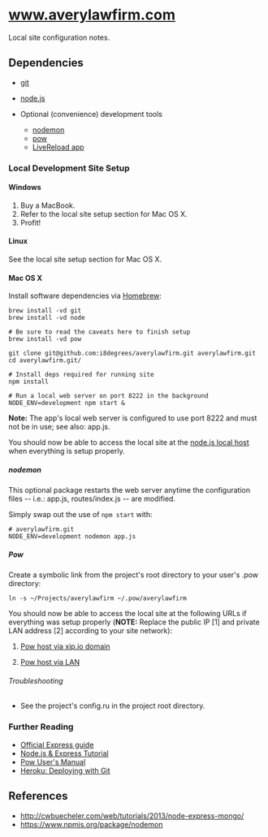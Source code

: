 # www.averylawfirm.com

Local site configuration notes.

## Dependencies

* [git](http://git-scm.com/)
* [node.js](http://nodejs.org/)

* Optional (convenience) development tools
    * [nodemon](https://www.npmjs.org/package/nodemon)
    * [pow](http://pow.cx/)
    * [LiveReload app](http://go.livereload.com/)

### Local Development Site Setup

#### Windows

1. Buy a MacBook.
2. Refer to the local site setup section for Mac OS X.
3. Profit!

#### Linux

See the local site setup section for Mac OS X.

#### Mac OS X

Install software dependencies via [Homebrew](http://brew.sh):

```
brew install -vd git 
brew install -vd node 

# Be sure to read the caveats here to finish setup
brew install -vd pow
```

```
git clone git@github.com:i8degrees/averylawfirm.git averylawfirm.git
cd averylawfirm.git/

# Install deps required for running site
npm install

# Run a local web server on port 8222 in the background
NODE_ENV=development npm start &
```

**Note:** The app's local web server is configured to use port 8222 and must not be in use; see also: app.js.

You should now be able to access the local site at the [node.js local host](http://localhost:8222) when everything is setup properly.

##### nodemon

This optional package restarts the web server anytime the configuration files -- i.e.: app.js, routes/index.js -- are modified.

Simply swap out the use of ```npm start``` with:

```
# averylawfirm.git
NODE_ENV=development nodemon app.js
```

##### Pow

Create a symbolic link from the project's root directory to your user's .pow directory:

```
ln -s ~/Projects/averylawfirm ~/.pow/averylawfirm
```

You should now be able to access the local site at the following URLs if everything was setup properly (**NOTE:** Replace the public IP [1] and private LAN address [2] according to your site network):

1. [Pow host via xip.io domain](http://averylawfirm.70.178.134.15.xip.io:8222/)

2. [Pow host via LAN](http://averylawfirm.192.168.151.126.xip.io:80/)

###### Troubleshooting

* See the project's config.ru in the project root directory.

### Further Reading

* [Official Express guide](http://expressjs.com/guide.html)
* [Node.js & Express Tutorial](http://shapeshed.com/creating-a-basic-site-with-node-and-express/)
* [Pow User's Manual](http://pow.cx/manual.html)
* [Heroku: Deploying with Git](https://devcenter.heroku.com/articles/git)

## References

* http://cwbuecheler.com/web/tutorials/2013/node-express-mongo/
* https://www.npmjs.org/package/nodemon
